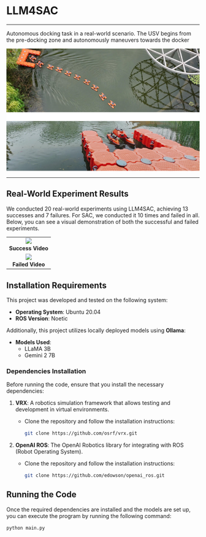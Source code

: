 # LLM4SAC
---
Autonomous docking task in a real-world scenario. The USV begins from the pre-docking zone and autonomously maneuvers towards the docker


<img src="./gif/usv_docking_mission.png" width="1000"/>


---
## Real-World Experiment Results 

We conducted 20 real-world experiments using LLM4SAC, achieving 13 successes and 7 failures. For SAC, we conducted it 10 times and failed in all. Below, you can see a visual demonstration of both the successful and failed experiments.

<table> <tr> <!-- 第一行，成功实验的 GIF --> <td align="center"> <img src="./gif/llm4sac.gif" width="800"/><br> <strong>Success Video</strong> </td> </tr> <tr> <!-- 第二行，失败实验的 GIF --> <td align="center"> <img src="./gif/sac.gif" width="800"/><br> <strong>Failed Video</strong> </td> </tr> </table>


## Installation Requirements

This project was developed and tested on the following system:

- **Operating System**: Ubuntu 20.04
- **ROS Version**: Noetic


Additionally, this project utilizes locally deployed models using **Ollama**:

- **Models Used**:
  - LLaMA 3B
  - Gemini 2 7B


### Dependencies Installation

Before running the code, ensure that you install the necessary dependencies:

1. **VRX**: A robotics simulation framework that allows testing and development in virtual environments.
   - Clone the repository and follow the installation instructions:
     ```bash
     git clone https://github.com/osrf/vrx.git
     ```

2. **OpenAI ROS**: The OpenAI Robotics library for integrating with ROS (Robot Operating System).
   - Clone the repository and follow the installation instructions:
     ```bash
     git clone https://github.com/edowson/openai_ros.git
     ```

## Running the Code

Once the required dependencies are installed and the models are set up, you can execute the program by running the following command:

```bash
python main.py
```

